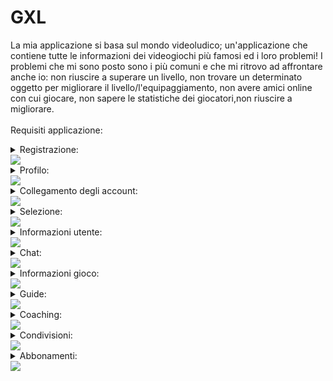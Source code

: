 # GXL
La mia applicazione si basa sul mondo videoludico; un'applicazione che contiene tutte le informazioni dei videogiochi più famosi ed i loro problemi!
I problemi che mi sono posto sono i più comuni e che mi ritrovo ad affrontare anche io: non riuscire a superare un livello, non trovare un determinato oggetto per migliorare il livello/l'equipaggiamento, non avere amici online con cui giocare, non sapere le statistiche dei giocatori,non riuscire a migliorare.<br>
<br>
Requisiti applicazione:
<details>
<summary>Registrazione:</summary>
  *  Requisti Funzionali Utente<br>
 <br>
- Gli utenti, appena scaricata l’applicazione, si troveranno la classica schermata di registrazione dove inseriranno la propria email e password, con possibilità di cambiarla in caso di dimenticanza.<br>
- Ci sarà la possibilità di attivare anche l’autenticazione a due fattori, ovvero aggiungere una sicurezza in più per proteggere il tuo account.
</details>     
<img src="http://yuml.me/diagram/scruffy/usecase/[Utente]-(Accesso), (Accesso)<(Autenticazione a due fattori)"> 
<details>
<summary>Profilo:</summary>
 *  Requisti Funzionali Utente<br>
 <br>
- Gli utenti potranno personalizzare il loro profilo cambiando le proprie informazioni come il nome e cognome, la propria immagine profilo, lo stato “online, assente, offline”, la password, la mail.
- Ogni utente potrà vedere tutte le sue statistiche, sia dei giochi online (come Fortnite, Rainbow Six Siege, Call of Duty…) sia dei giochi offline (The Last of Us, Spiderman, Uncharted…).
</details> 
<img src="http://yuml.me/diagram/scruffy/usecase/[Utente]-(Accesso), (Accesso)<(Modifica profilo), (Accesso)<(Vedere statistiche)">
<details>
<summary>Collegamento degli account:</summary>
 *  Requisti Funzionali Utente<br>
 <br>
- L’utente dovrà collegare i propri account (account PlayStation, account Fortnite, account Xbox…).
- In questo modo potrà rendere visibile la propria attività ad altri utenti.
</details>
<img src="http://yuml.me/diagram/scruffy/usecase/[Utente]-(Accesso), (Accesso)>(Collegare account esterni), [Sistema GXL]-(Collegare account esterni)"> 
<details>
<summary>Selezione:</summary>
 *  Requisti Funzionali Utente<br>
 <br>
- L’utente potrà selezionare un gioco a cui è interessato e “fissarlo”, metterlo nei preferiti per vederlo ogni volta senza doverlo selezionare.
- In questo modo, dopo aver selezionato il gioco/i giochi l'utente potrà vedere tutti gli altri utenti che al momento ci stanno giocando e vedere il loro stato di avanzamento.
</details>
<img src="http://yuml.me/diagram/scruffy/usecase/[Utente]-(Accesso), (Accesso)<(Cerca e fissa giochi), (Cerca e fissa giochi)>(Vedere utenti online), [Sistema GXL]-(Prendere profili), (Prendere profili)-(Vedere utenti online)"> 
<details>
<summary>Informazioni utente:</summary>
 *  Requisti Funzionali Utente<br>
 <br>
- L’utente potrà cercarne un altro e vedrà tutte le statistiche di chi è online su un determinato gioco, come il KD ( uccisioni per morti), da quando ha iniziato la sessione di gioco, quando l’ha installato la prima volta…
- Inoltre l'utente potrà inviare una richiesta d'amicizia. 
</details>
<img src="http://yuml.me/diagram/scruffy/usecase/[Utente]-(Accesso), (Accesso)<(Cerca utenti), (Cerca utenti)<(Richiesta amicizia),(Richiesta amicizia)>(Vedere statistiche)">
<details>
<summary>Chat:</summary>
 *  Requisti Funzionali Utente<br>
 <br>
- Dopo aver stretto amicizia, l'utente avrà l’accesso ad una chat dove potrà scriversi o stare in chiamata con l’altro utente.
</details>
<img src="http://yuml.me/diagram/scruffy/usecase/[Utente]-(Accesso), (Accesso)<(Cerca utenti), (Cerca utenti)<(Richiesta amicizia),(Richiesta amicizia)<(Chat)">
<details>
<summary>Informazioni gioco:</summary>
 *  Requisti Funzionali Utente<br>
 <br>
- Ci sarà anche una sezione dedicata a tutte le informazioni del gioco desiderato, come quanto spazio occupa, quali sono i requisiti minimi, quando è uscito.
</details>
<img src="http://yuml.me/diagram/scruffy/usecase/[Utente]-(Accesso), (Accesso)<(Cerca giochi), (Cerca giochi)>(Informazioni)"> 
<details>
<summary>Guide:</summary>
 *  Requisti Funzionali Utente<br>
 <br>
- Saranno disponibili anche guide per superare un determinato livello o trovare un oggetto che ti potenzierà l’equipaggiamento.
- Queste potranno essere caricate da chiunque riesca a superare/trovare e potranno essere valutate con un like o dislike.
</details>
<img src="http://yuml.me/diagram/scruffy/usecase/[Utente]-(Accesso), (Accesso)<(Cerca giochi), (Cerca giochi)>(Tutorial)" >
<details>
<summary>Coaching:</summary>
 *  Requisti Funzionali Utente<br>
 <br>
- Per quanto riguarda i giochi multiplayer come Fortnite, Rainbow Six Siege, Apex… saranno disponibili delle “lezioni” sotto forma di video oppure “dal vivo” per aiutare l’utente ad acquisire più abilità.
</details>
<img src="http://yuml.me/diagram/scruffy/usecase/[Utente]-(Accesso), (Accesso)<(Cerca giochi), (Cerca giochi)>(Coaching)" >
<details>
<summary>Condivisioni:</summary>
 *  Requisti Funzionali Utente<br>
 <br>
- Ci sarà anche una sezione stile home page di Instagram dove ognuno potrà condividere foto/video di ciò che è riuscito a fare, come trickshot, speedrun… o semplicemente per chi vuole discutere su un gioco.
- Inoltre ci sarà un tasto Spoiler che nasconderà le immagini/video che non sono ancora state raggiunte dall’utente (livelli non ancora superati, oggetti non scoperti…)
</details>
<img src="http://yuml.me/diagram/scruffy/usecase/[Utente]-(Accesso), (Accesso)>(Sezione di condivisione)" >
<details>
<summary>Abbonamenti:</summary>
 *  Requisti Funzionali Utente<br>
 <br>
- Ci sarà un abbonameno Premium, che permetterà di sbloccare più funzionalità.
- Questo abbonamento sarà sia mensile, che annuale, con la possibilità di selezionare quanti mesi o anni si vuole.
</details>
<img src="http://yuml.me/diagram/scruffy/usecase/[Utente]-(Accesso),(Accesso)<(Premium),(Premium)>(Aggiungi carta),(Premium)>(Scegli il piano),(Premium)>(Paga),[Banca]-(Elaborazione),(Elaborazione)>(Invia risultato di conferma),[Sistema GXL]-(Attiva Premium)" >
